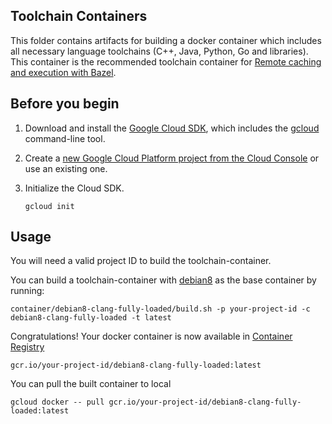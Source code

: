 ## Toolchain Containers

This folder contains artifacts for building a docker container which includes
all necessary language toolchains (C++, Java, Python, Go and libraries). This
container is the recommended toolchain container for [Remote caching and
execution with
Bazel](https://github.com/bazelbuild/bazel/tree/master/src/main/java/com/google/devtools/build/lib/remote).

## Before you begin

1.  Download and install the [Google Cloud
    SDK](https://cloud.google.com/sdk/docs/), which includes the
    [gcloud](https://cloud.google.com/sdk/gcloud/) command-line tool.

1.  Create a [new Google Cloud Platform project from the Cloud
    Console](https://console.cloud.google.com/project) or use an existing one.

1.  Initialize the Cloud SDK.

        gcloud init

## Usage

You will need a valid project ID to build the toolchain-container.

You can build a toolchain-container with
[debian8](https://console.cloud.google.com/launcher/details/google/debian8)
as the base container by running:

    container/debian8-clang-fully-loaded/build.sh -p your-project-id -c debian8-clang-fully-loaded -t latest

Congratulations! Your docker container is now available in [Container
Registry](https://cloud.google.com/container-registry/)

    gcr.io/your-project-id/debian8-clang-fully-loaded:latest

You can pull the built container to local

    gcloud docker -- pull gcr.io/your-project-id/debian8-clang-fully-loaded:latest
